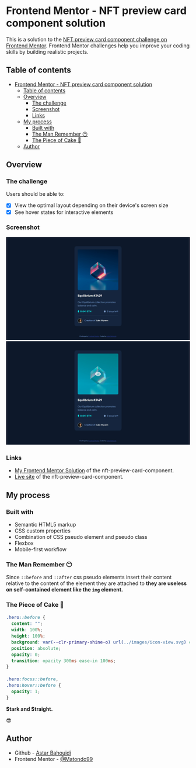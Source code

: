 # Frontend Mentor - NFT preview card component solution

This is a solution to the [NFT preview card component challenge on Frontend Mentor](https://www.frontendmentor.io/challenges/nft-preview-card-component-SbdUL_w0U). Frontend Mentor challenges help you improve your coding skills by building realistic projects.

## Table of contents

- [Frontend Mentor - NFT preview card component solution](#frontend-mentor---nft-preview-card-component-solution)
  - [Table of contents](#table-of-contents)
  - [Overview](#overview)
    - [The challenge](#the-challenge)
    - [Screenshot](#screenshot)
    - [Links](#links)
  - [My process](#my-process)
    - [Built with](#built-with)
    - [The Man Remember 😶](#the-man-remember-)
    - [The Piece of Cake 🍰](#the-piece-of-cake-)
  - [Author](#author)

## Overview

### The challenge

Users should be able to:

- [x] View the optimal layout depending on their device's screen size
- [x] See hover states for interactive elements

### Screenshot

![Normal state card](screenshots/screenshot_pale.png)
![Focus state card](screenshots/screenshot_glow.png)

### Links

- [My Frontend Mentor Solution](https://your-solution-url.com) of the nft-preview-card-component.
- [Live site](https://matondo99.github.io/nft-preview-card-component/) of the nft-preview-card-component.

## My process

### Built with

- Semantic HTML5 markup
- CSS custom properties
- Combination of CSS pseudo element and pseudo class
- Flexbox
- Mobile-first workflow

### The Man Remember 😶

Since `::before` and `::after` css pseudo elements insert their content relative to the content of the element they are attached to **they are useless on self-contained element like the `img` element.**

### The Piece of Cake 🍰

```css
.hero::before {
  content: "";
  width: 100%;
  height: 100%;
  background: var(--clr-primary-shine-o) url(../images/icon-view.svg) center no-repeat;
  position: absolute;
  opacity: 0;
  transition: opacity 300ms ease-in 100ms;
}

.hero:focus::before,
.hero:hover::before {
  opacity: 1;
}
```

**Stark and Straight.**

😎

## Author

- Github - [Astar Bahouidi](https://github.com/Matondo99)
- Frontend Mentor - [@Matondo99](https://www.frontendmentor.io/profile/Matondo99)
